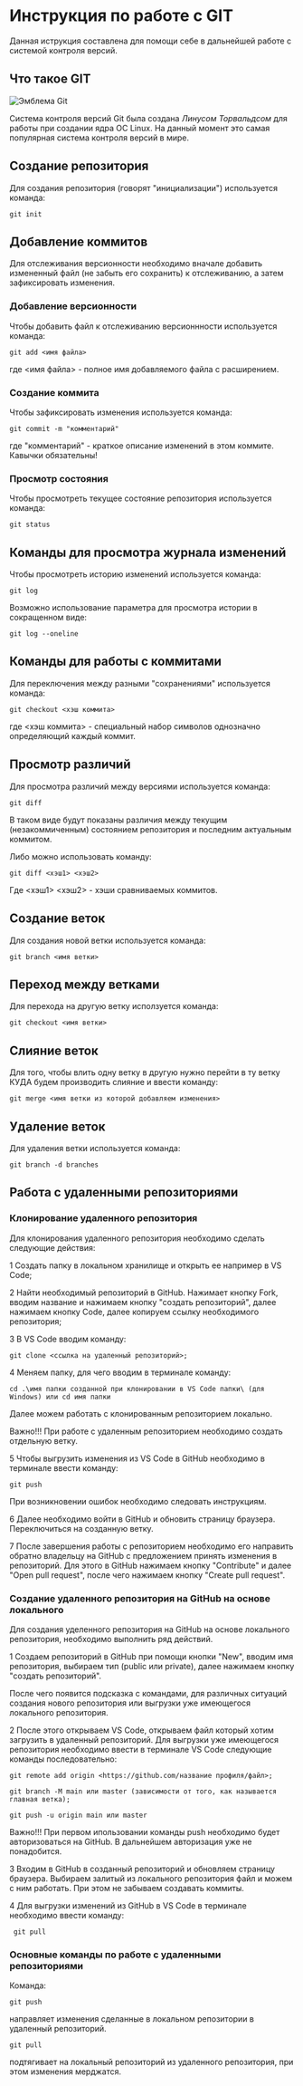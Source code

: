 # **Инструкция по работе с GIT**

Данная иструкция составлена для помощи себе в дальнейшей работе с системой контроля версий.

## Что такое GIT

![Эмблема Git](git.JPG)

Система контроля версий Git была создана *Линусом Торвальдсом* для работы при создании ядра ОС Linux. На данный момент это самая популярная система контроля версий в мире.

## Создание репозитория

Для создания репозитория (говорят "инициализации") используется команда:

    git init

## Добавление коммитов

Для отслеживания версионности необходимо вначале добавить измененный файл (не забыть его сохранить) к отслеживанию, а затем зафиксировать изменения.

### Добавление версионности

Чтобы добавить файл к отслеживанию версионнности используется команда:

    git add <имя файла>

где <имя файла> - полное имя добавляемого файла с расширением.

### Создание коммита

Чтобы зафиксировать изменения используется команда:

    git commit -m "комментарий"

где "комментарий" - краткое описание изменений в этом коммите. Кавычки обязательны!

### Просмотр состояния

Чтобы просмотреть текущее состояние репозитория используется команда:

    git status

## Команды для просмотра журнала изменений

Чтобы просмотреть историю изменений используется команда:

    git log

Возможно использование параметра для просмотра истории в сокращенном виде:

    git log --oneline

## Команды для работы с коммитами

Для переключения между разными "сохранениями" используется команда:

    git checkout <хэш коммита>

где <хэш коммита> - специальный набор символов однозначно определяющий каждый коммит.

## Просмотр различий

Для просмотра различий между версиями используется команда:

    git diff

В таком виде будут показаны различия между текущим (незакоммиченным) состоянием репозитория и последним актуальным коммитом.

Либо можно использовать команду:

    git diff <хэш1> <хэш2>

Где <хэш1> <хэш2> - хэши сравниваемых коммитов.

## Создание веток

Для создания новой ветки используется команда:

    git branch <имя ветки>

## Переход между ветками

Для перехода на другую ветку исползуется команда:

    git checkout <имя ветки>

## Слияние веток

Для того, чтобы влить одну ветку в другую нужно перейти в ту ветку КУДА будем производить слияние и ввести команду:

    git merge <имя ветки из которой добавляем изменения>

## Удаление веток

Для удаления ветки используется команда:
    
    git branch -d branches

## Работа с удаленными репозиториями

### Клонирование удаленного репозитория

Для клонирования удаленного репозитория необходимо сделать следующие действия:

1 Создать папку в локальном хранилище и открыть ее например в VS Code;

2 Найти необходимый репозиторий в GitHub. Нажимает кнопку Fork, вводим название и нажимаем кнопку "создать репозиторий", далее нажимаем кнопку Code, далее копируем ссылку необходимого репозитория;

3 В VS Code вводим команду:
    
    git clone <ссылка на удаленный репозиторий>;

4 Меняем папку, для чего вводим в терминале команду:

    cd .\имя папки созданной при клонировании в VS Code папки\ (для Windows) или cd имя папки

Далее можем работать с клонированным репозиторием локально.

Важно!!!
При работе с удаленным репозиторием необходимо создать отдельную ветку.

5 Чтобы выгрузить изменения из VS Code в GitHub необходимо в терминале ввести команду:

    git push

При возникновении ошибок необходимо следовать инструкциям.

6 Далее необходимо войти в GitHub и обновить страницу браузера. Переключиться на созданную ветку.

7 После завершения работы с репозиторием необходимо его направить обратно владельцу на GitHub с предложением принять изменения в репозиторий. Для этого в GitHub нажимаем кнопку "Contribute" и далее "Open pull request", после чего нажимаем кнопку "Create pull request".

### Создание удаленного репозитория на GitHub на основе локального

Для создания уделенного репозитория на GitHub на основе локального репозитория, необходимо выполнить ряд действий.

1 Создаем репозиторий в GitHub при помощи кнопки "New", вводим имя репозитория, выбираем тип (public или private), далее нажимаем кнопку "создать репозиторий". 

После чего появится подсказка с командами, для различных ситуаций создания нового репозитория или выгрузки уже имеющегося локального репозитория. 

2 После этого открываем VS Code, открываем файл который хотим загрузить в удаленный репозиторий. Для выгрузки уже имеющегося репозитория необходимо ввести в терминале VS Code следующие команды последовательно:

    git remote add origin <https://github.com/название профиля/файл>;

    git branch -M main или master (зависимости от того, как называется главная ветка);

    git push -u origin main или master

Важно!!!
При первом ипользовании команды push необходимо будет авторизоваться на GitHub. В дальнейшем авторизация уже не понадобится.

3  Входим в GitHub в созданный репозиторий и обновляем страницу браузера. Выбираем залитый из локального репозитория файл и можем с ним работать. При этом не забываем создавать коммиты.

4 Для выгрузки изменений из GitHub в VS Code в терминале необходимо ввести команду: 
 
     git pull

### Основные команды по работе с удаленными репозиториями

Команда:

    git push 

направляет изменения сделанные в локальном репозитории в удаленный репозиторий.

    git pull 

подтягивает на локальный репозиторий из удаленного репозитория, при этом изменения мерджатся.
